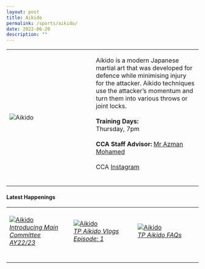 ```yaml
---
layout: post
title: Aikido
permalink: /sports/aikido/
date: 2022-06-20
description: ""
---
```

<table>
    <tr>
        <td style="width:45%"><image src="/images/Sports/AIKIDO.png" style="display:block;margin-left:auto;margin-right:auto;" alt="Aikido"></image></td>
        <td>
            <p>
                Aikido is a modern Japanese martial art that was developed for defence while minimising injury for the attacker. Aikido techniques use the attacker’s momentum and turn them into various throws or joint locks.<br>
                <br>
                <b>Training Days:</b><br>
                Thursday, 7pm<br>
                <br>
                <b>CCA Staff Advisor:</b> <a href="mailto:Azman_MOHAMED@TP.EDU.SG">Mr Azman Mohamed</a><br>
                <br>
                CCA <a href="https://www.instagram.com/tpaikido/">Instagram</a><br>
                <br>
            </p>
        </td>
    </tr>
</table>

#### Latest Happenings

<table>
    <tr>
        <td style="width:33%"><br>
            <a href="https://www.instagram.com/p/CeU1FRTJXpv/">
                <image src="/images/Sports/AIKIDO_Introducing Main Committee AY22-23.png" style="display:block;margin-left:auto;margin-right:auto;" alt="Aikido">
                <h6 style="margin-top:0%">Introducing Main Committee AY22/23</h6>
                </image>
            </a>
        </td>
        <td style="width:33%"><br>
            <a href="https://www.instagram.com/p/CeKlx0kJdN3/">
                <image src="/images/Sports/AIKIDO_TP Aikido Vlogs Episode 1.png" style="display:block;margin-left:auto;margin-right:auto;" alt="Aikido">
                <h6 style="margin-top:0%">TP Aikido Vlogs Episode: 1</h6>
                </image>
            </a>
        </td>
        <td style="width:33%"><br>
            <a href="https://www.instagram.com/p/CdXGearpWKn/">
                <image src="/images/Sports/AIKIDO_TP Aikido FAQs.png" style="display:block;margin-left:auto;margin-right:auto;" alt="Aikido">
                <h6 style="margin-top:0%">TP Aikido FAQs</h6>    
                </image>
            </a>
        </td>
    </tr>
</table>